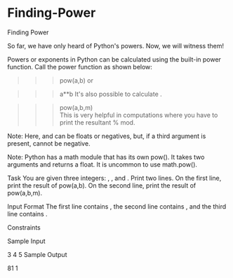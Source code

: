 # Finding-Power
Finding Power

So far, we have only heard of Python's powers. Now, we will witness them!

Powers or exponents in Python can be calculated using the built-in power function. Call the power function  as shown below:

>>> pow(a,b) 
or

>>> a**b
It's also possible to calculate .

>>> pow(a,b,m)  
This is very helpful in computations where you have to print the resultant % mod.

Note: Here,  and  can be floats or negatives, but, if a third argument is present,  cannot be negative.

Note: Python has a math module that has its own pow(). It takes two arguments and returns a float. It is uncommon to use math.pow().

Task
You are given three integers: , , and . Print two lines.
On the first line, print the result of pow(a,b). On the second line, print the result of pow(a,b,m).

Input Format
The first line contains , the second line contains , and the third line contains .

Constraints



Sample Input

3
4
5
Sample Output

81
1
